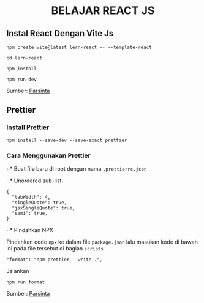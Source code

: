 <div align="center">

# BELAJAR REACT JS

</div>

## Instal React Dengan Vite Js
```
npm create vite@latest lern-react -- --template-react

cd lern-react

npm install

npm run dev
```

Sumber: [Parsinta](https://www.youtube.com/watch?v=EWK_YiJg1X0&list=PLRKMmwY3-5MwC02nYlx4kgyNO0fRvPdDc&index=1&t=274s)


## Prettier

### Install Prettier

```
npm install --save-dev --save-exact prettier
```

### Cara Menggunakan Prettier

⋅⋅* Buat file baru di root dengan nama `.prettierrc.json`

⋅⋅* Unordered sub-list.

```
{
  "tabWidth": 4,
  "singleQuote": true,
  "jsxSingleQuote": true,
  "semi": true,
}
```

⋅⋅* Pindahkan NPX

Pindahkan code `npx` ke dalam file `package.json` lalu masukan kode di bawah ini pada file tersebut di bagian `scripts`

```
"format": "npm prettier --write .", 
```

Jalankan 
```
npm run format
```

Sumber: [Parsinta](https://youtu.be/XUaniwUb5PM?list=PLRKMmwY3-5MwC02nYlx4kgyNO0fRvPdDc&t=26)
